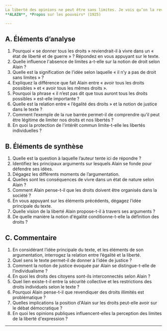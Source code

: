 ```yaml
---
La liberté des opinions ne peut être sans limites. Je vois qu’on la revendique comme un droit tantôt pour une propagande, tantôt pour une autre. Or, on comprend pourtant bien qu’il n’y a pas de droit sans limites ; cela n’est pas possible, à moins que l’on ne se place dans l’état de liberté et de guerre, où l’on peut bien dire que l’on se donne tous les droits, mais où, aussi, l’on ne possède que ceux que l’on peut maintenir par sa propre force. Mais dès que l’on fait société avec d’autres, les droits des uns et des autres forment un système équilibré ; il n’est pas dit du tout que tous auront tous les droits possibles ; il est dit seulement que tous auront les mêmes droits ; et c’est cette égalité des droits qui est sans doute la forme de la justice ; car les circonstances ne permettent jamais d’établir un droit tout à fait sans restriction ; par exemple il n’est pas dit qu’on ne barrera pas une rue dans l’intérêt commun ; la justice exige seulement que la rue soit barrée aux mêmes conditions pour tout le monde. Donc je conçois bien que l’on revendique comme citoyen, et avec toute l’énergie que l’on voudra y mettre, un droit dont on voit que les autres citoyens ont la jouissance. Mais vouloir un droit sans limites, cela sonne mal.  
**ALAIN**, *Propos sur les pouvoirs* (1925)  

---
```


## A. Éléments d’analyse

1. Pourquoi « se donner tous les droits » reviendrait-il à vivre dans un « état de liberté et de guerre » ? Répondez en vous appuyant sur le texte.
2. Quelle influence l'absence de limites a-t-elle sur la notion de droit selon Alain ?
3. Quelle est la signification de l'idée selon laquelle « il n’y a pas de droit sans limites » ?
4. Expliquez la différence que fait Alain entre « avoir tous les droits possibles » et « avoir tous les mêmes droits ».
5. Pourquoi la phrase « il n’est pas dit que tous auront tous les droits possibles » est-elle importante ?
6. Quelle est la relation entre « l’égalité des droits » et la notion de justice dans le texte ?
7. Comment l’exemple de la rue barrée permet-il de comprendre qu’il peut être légitime de limiter nos droits et nos libertés ?
8. En quoi la protection de l'intérêt commun limite-t-elle les libertés individuelles ?

## B. Éléments de synthèse

1. Quelle est la question à laquelle l’auteur tente ici de répondre ?
2. Identifiez les principaux arguments sur lesquels Alain se fonde pour défendre ses idées.
3. Dégagez les différents moments de l’argumentation.
4. Quelles sont les conséquences de vivre dans un état de nature selon Alain ?
5. Comment Alain pense-t-il que les droits doivent être organisés dans la société ?
6. En vous appuyant sur les éléments précédents, dégagez l’idée principale du texte.
7. Quelle vision de la liberté Alain propose-t-il à travers ses arguments ?
8. De quelle manière la notion d'égalité conditionne-t-elle la définition des droits ?

## C. Commentaire

1. En considérant l’idée principale du texte, et les éléments de son argumentation, interrogez la relation entre l’égalité et la liberté.
2. Quel sens le texte permet-il de donner à l’idée de justice ?
3. Comment la notion de justice évoquée par Alain se distingue-t-elle de l’individualisme ?
4. En quoi les droits des citoyens sont-ils interconnectés selon Alain ?
5. Quel lien existe-t-il entre la sécurité collective et les restrictions des droits individuels selon le texte ?
6. Pourquoi Alain pense-t-il que revendiquer des droits illimités est problématique ?
7. Quelles implications la position d'Alain sur les droits peut-elle avoir sur le débat démocratique ?
8. En quoi les opinions publiques influencent-elles la perception des limites de la liberté d'expression ?

---